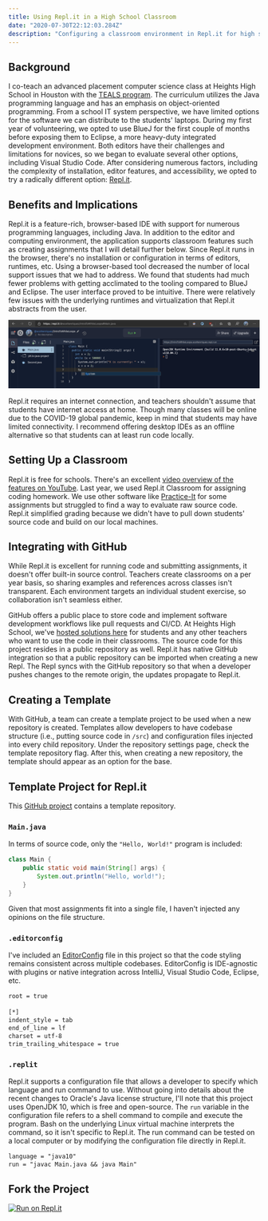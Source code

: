 ```yaml
---
title: Using Repl.it in a High School Classroom
date: "2020-07-30T22:12:03.284Z"
description: "Configuring a classroom environment in Repl.it for high school computer science."
---
```


## Background

I co-teach an advanced placement computer science class at Heights High School in Houston with the [TEALS program](https://www.microsoft.com/en-us/teals). The curriculum utilizes the Java programming language and has an emphasis on object-oriented programming. From a school IT system perspective, we have limited options for the software we can distribute to the students' laptops. During my first year of volunteering, we opted to use BlueJ for the first couple of months before exposing them to Eclipse, a more heavy-duty integrated development environment. Both editors have their challenges and limitations for novices, so we began to evaluate several other options, including Visual Studio Code. After considering numerous factors, including the complexity of installation, editor features, and accessibility, we opted to try a radically different option: [Repl.it](http://repl.it/).

## Benefits and Implications

Repl.it is a feature-rich, browser-based IDE with support for numerous programming languages, including Java. In addition to the editor and computing environment, the application supports classroom features such as creating assignments that I will detail further below. Since Repl.it runs in the browser, there's no installation or configuration in terms of editors, runtimes, etc. Using a browser-based tool decreased the number of local support issues that we had to address. We found that students had much fewer problems with getting acclimated to the tooling compared to BlueJ and Eclipse. The user interface proved to be intuitive. There were relatively few issues with the underlying runtimes and virtualization that Repl.it abstracts from the user.

![Repl.it IDE](repl-it-ide.png)

Repl.it requires an internet connection, and teachers shouldn't assume that students have internet access at home. Though many classes will be online due to the COVID-19 global pandemic, keep in mind that students may have limited connectivity. I recommend offering desktop IDEs as an offline alternative so that students can at least run code locally.

## Setting Up a Classroom

Repl.it is free for schools. There's an excellent [video overview of the features on YouTube](https://youtu.be/PYHW-1BlVgc). Last year, we used Repl.it Classroom for assigning coding homework. We use other software like [Practice-It](https://practiceit.cs.washington.edu/) for some assignments but struggled to find a way to evaluate raw source code. Repl.it simplified grading because we didn't have to pull down students' source code and build on our local machines.

## Integrating with GitHub

While Repl.it is excellent for running code and submitting assignments, it doesn't offer built-in source control. Teachers create classrooms on a per year basis, so sharing examples and references across classes isn't transparent. Each environment targets an individual student exercise, so collaboration isn't seamless either.

GitHub offers a public place to store code and implement software development workflows like pull requests and CI/CD. At Heights High School, we've [hosted solutions here](https://github.com/teals-heights-high-school) for students and any other teachers who want to use the code in their classrooms. The source code for this project resides in a public repository as well. Repl.it has native GitHub integration so that a public repository can be imported when creating a new Repl. The Repl syncs with the GitHub repository so that when a developer pushes changes to the remote origin, the updates propagate to Repl.it.

## Creating a Template

With GitHub, a team can create a template project to be used when a new repository is created. Templates allow developers to have codebase structure (i.e., putting source code in `/src`) and configuration files injected into every child repository. Under the repository settings page, check the template repository flag. After this, when creating a new repository, the template should appear as an option for the base.

## Template Project for Repl.it

This [GitHub project](https://github.com/teals-heights-high-school/repl-it-example) contains a template repository.

### `Main.java`

In terms of source code, only the `"Hello, World!"` program is included:

```java
class Main {
    public static void main(String[] args) {
        System.out.println("Hello, world!");
    }
}
```

Given that most assignments fit into a single file, I haven't injected any opinions on the file structure.

### `.editorconfig`

I've included an [EditorConfig](https://editorconfig.org/) file in this project so that the code styling remains consistent across multiple codebases. EditorConfig is IDE-agnostic with plugins or native integration across IntelliJ, Visual Studio Code, Eclipse, etc.

```shell
root = true

[*]
indent_style = tab
end_of_line = lf
charset = utf-8
trim_trailing_whitespace = true
```

### `.replit`

Repl.it supports a configuration file that allows a developer to specify which language and run command to use. Without going into details about the recent changes to Oracle's Java license structure, I'll note that this project uses OpenJDK 10, which is free and open-source. The `run` variable in the configuration file refers to a shell command to compile and execute the program. Bash on the underlying Linux virtual machine interprets the command, so it isn't specific to Repl.it. The run command can be tested on a local computer or by modifying the configuration file directly in Repl.it.

```shell
language = "java10"
run = "javac Main.java && java Main"
```

## Fork the Project

[![Run on Repl.it](https://repl.it/badge/github/teals-heights-high-school/repl-it-example)](https://repl.it/github/teals-heights-high-school/repl-it-example)
